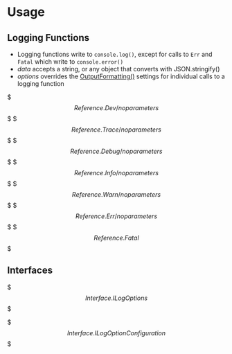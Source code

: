 # Usage



## Logging Functions

+ Logging functions write to `console.log()`, except for calls to `Err` and `Fatal` which write to `console.error()`
+ *data* accepts a string, or any object that converts with JSON.stringify()
+ *options* overrides the [OutputFormatting()](./generated/Configuration.html#outputformatting-options) settings for individual calls to a logging function

$$$Reference.Dev/noparameters$$$
$$$Reference.Trace/noparameters$$$
$$$Reference.Debug/noparameters$$$
$$$Reference.Info/noparameters$$$
$$$Reference.Warn/noparameters$$$
$$$Reference.Err/noparameters$$$
$$$Reference.Fatal$$$

## Interfaces

$$$Interface.ILogOptions$$$

$$$Interface.ILogOptionConfiguration$$$
